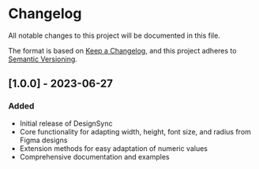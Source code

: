 # Changelog

All notable changes to this project will be documented in this file.

The format is based on [Keep a Changelog](https://keepachangelog.com/en/1.0.0/),
and this project adheres to [Semantic Versioning](https://semver.org/spec/v2.0.0.html).

## [1.0.0] - 2023-06-27

### Added
- Initial release of DesignSync
- Core functionality for adapting width, height, font size, and radius from Figma designs
- Extension methods for easy adaptation of numeric values
- Comprehensive documentation and examples